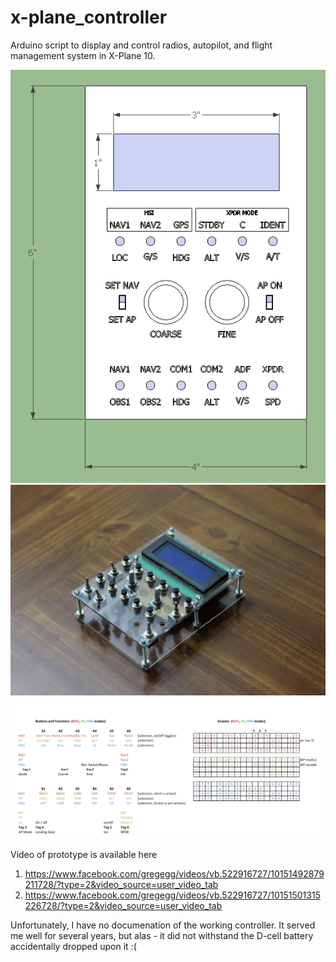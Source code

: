# x-plane_controller

Arduino script to display and control radios, autopilot, and flight management system in X-Plane 10.  

![sketchup](top.png)
![build](build.jpg)
![functions](functions.png)

Video of prototype is available here
1) https://www.facebook.com/gregegg/videos/vb.522916727/10151492879211728/?type=2&video_source=user_video_tab
2) https://www.facebook.com/gregegg/videos/vb.522916727/10151501315226728/?type=2&video_source=user_video_tab

Unfortunately, I have no documenation of the working controller.  It served me well for several years, but alas - it did not withstand the D-cell battery accidentally dropped upon it :(
